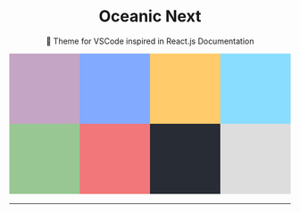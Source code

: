 <p align="center">  
  <h1 align="center">Oceanic Next</h1>
  <p align="center">🎨 Theme for VSCode inspired in React.js Documentation</p>
</p>
<p>

</p>
<p align="center">
  <img
    src="https://raw.githubusercontent.com/estebanborai/oceanic-next/master/misc/color-palette.png" 
    alt="Color Scheme"
  />
</p>
<hr />
